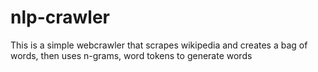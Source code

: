 # nlp-crawler
This is a simple webcrawler that scrapes wikipedia and creates a bag of words, then uses n-grams, word tokens to generate words
